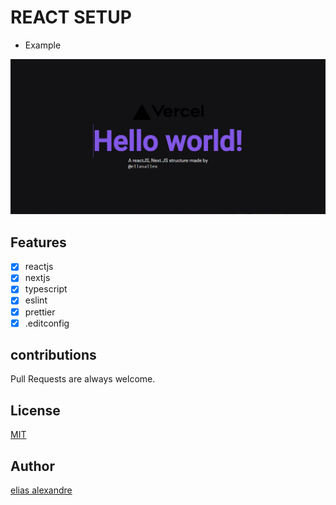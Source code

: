 # REACT SETUP

- Example

![home screen](./.github/home-screen.PNG)

## Features

- [x] reactjs
- [x] nextjs
- [x] typescript
- [x] eslint
- [x] prettier
- [x] .editconfig

## contributions

Pull Requests are always welcome.

## License

[MIT](https://choosealicense.com/licenses/mit/)

## Author

[elias alexandre](https://github.com/eliasallex)
